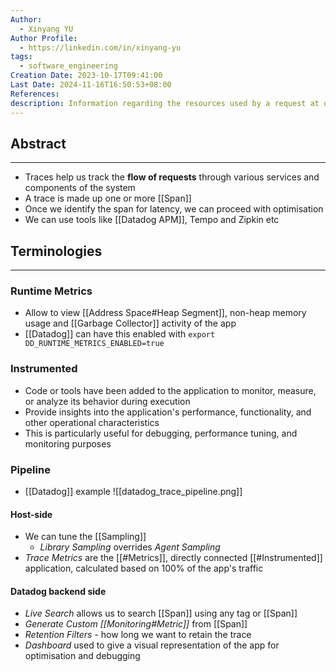```yaml
---
Author:
  - Xinyang YU
Author Profile:
  - https://linkedin.com/in/xinyang-yu
tags:
  - software_engineering
Creation Date: 2023-10-17T09:41:00
Last Date: 2024-11-16T16:50:53+08:00
References: 
description: Information regarding the resources used by a request at different part of the system.
---
```

## Abstract
---
- Traces help us track the **flow of requests** through various services and components of the system
- A trace is made up one or more [[Span]]
- Once we identify the span for latency, we can proceed with optimisation
- We can use tools like [[Datadog APM]], Tempo and Zipkin etc


## Terminologies
---

### Runtime Metrics
- Allow to view [[Address Space#Heap Segment]], non-heap memory usage and [[Garbage Collector]] activity of the app
- [[Datadog]] can have this enabled with `export DD_RUNTIME_METRICS_ENABLED=true` 
### Instrumented
- Code or tools have been added to the application to monitor, measure, or analyze its behavior during execution
- Provide insights into the application's performance, functionality, and other operational characteristics
- This is particularly useful for debugging, performance tuning, and monitoring purposes
### Pipeline
- [[Datadog]] example
![[datadog_trace_pipeline.png]]
#### Host-side
- We can tune the [[Sampling]]
	- *Library Sampling* overrides *Agent Sampling*
- *Trace Metrics* are the [[#Metrics]], directly connected [[#Instrumented]] application, calculated based on 100% of the app's traffic
#### Datadog backend side
- *Live Search* allows us to search [[Span]] using any tag or [[Span]]
- *Generate Custom [[Monitoring#Metric]]* from [[Span]]
- *Retention Filters* - how long we want to retain the trace
- *Dashboard* used to give a visual representation of the app for optimisation and debugging 